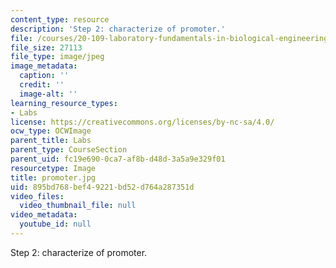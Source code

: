 ```yaml
---
content_type: resource
description: 'Step 2: characterize of promoter.'
file: /courses/20-109-laboratory-fundamentals-in-biological-engineering-fall-2007/895bd768bef49221bd52d764a287351d_promoter.jpg
file_size: 27113
file_type: image/jpeg
image_metadata:
  caption: ''
  credit: ''
  image-alt: ''
learning_resource_types:
- Labs
license: https://creativecommons.org/licenses/by-nc-sa/4.0/
ocw_type: OCWImage
parent_title: Labs
parent_type: CourseSection
parent_uid: fc19e690-0ca7-af8b-d48d-3a5a9e329f01
resourcetype: Image
title: promoter.jpg
uid: 895bd768-bef4-9221-bd52-d764a287351d
video_files:
  video_thumbnail_file: null
video_metadata:
  youtube_id: null
---
```

Step 2: characterize of promoter.